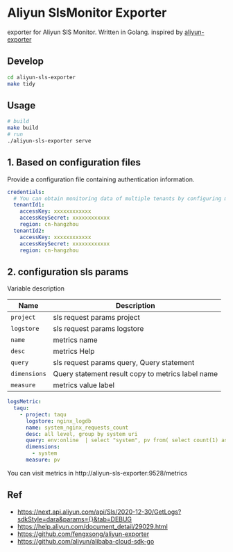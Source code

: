 # Aliyun SlsMonitor Exporter

exporter for Aliyun SlS Monitor. Written in Golang.
inspired by [aliyun-exporter](https://github.com/IAOTW/aliyun-exporter)

## Develop

```bash
cd aliyun-sls-exporter
make tidy
```

## Usage

```bash
# build
make build
# run
./aliyun-sls-exporter serve
```

## 1. Based on configuration files
Provide a configuration file containing authentication information.
```yaml
credentials:
  # You can obtain monitoring data of multiple tenants by configuring multiple Tenant information.
  tenantId1:
    accessKey: xxxxxxxxxxxx
    accessKeySecret: xxxxxxxxxxxx
    region: cn-hangzhou
  tenantId2:
    accessKey: xxxxxxxxxxxx
    accessKeySecret: xxxxxxxxxxxx
    region: cn-hangzhou
```

## 2. configuration sls params
Variable description

| Name                      | Description                                       |
|---------------------------|---------------------------------------------------|
| `project`                 | sls request params project                        |
| `logstore`                | sls request params logstore                       |
| `name`                    | metrics name                                      |
| `desc`                    | metrics Help                                      |
| `query`                   | sls request params query, Query statement         |
| `dimensions`              | Query statement result copy to metrics label name |
| `measure`                 | metrics value label                               |

```yaml
logsMetric:
  taqu:
    - project: taqu
      logstore: nginx_logdb
      name: system_nginx_requests_count
      desc: all level, group by system uri
      query: env:online  | select "system", pv from( select count(1) as pv , "system" from log group by "system" order by pv desc) order by pv desc
      dimensions:
        - system
      measure: pv
```
You can visit metrics in http://aliyun-sls-exporter:9528/metrics


## Ref

- https://next.api.aliyun.com/api/Sls/2020-12-30/GetLogs?sdkStyle=dara&params={}&tab=DEBUG
- https://help.aliyun.com/document_detail/29029.html
- https://github.com/fengxsong/aliyun-exporter
- https://github.com/aliyun/alibaba-cloud-sdk-go
